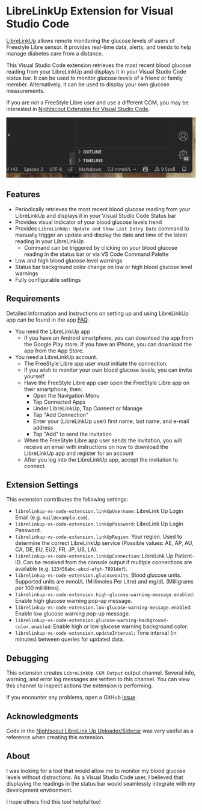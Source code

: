 # LibreLinkUp Extension for Visual Studio Code

[LibreLinkUp](https://www.librelinkup.com/) allows remote monitoring the glucose levels of users of Freestyle Libre sensor. It provides real-time data, alerts, and trends to help manage diabetes care from a distance.

This Visual Studio Code extension retrieves the most recent blood glucose reading from your LibreLinkUp and displays it in your Visual Studio Code status bar. It can be used to monitor glucose levels of a friend or family member. Alternatively, it can be used to display your own glucose measurements.

If you are not a FreeStyle Libre user and use a different CGM, you may be interested in [Nightscout Extension for Visual Studio Code](https://github.com/borkod/vs-code-nightscout-status-bar/tree/main).

![LibreLinkUp Extension for Visual Studio Code](https://github.com/borkod/librelinkup-vs-code-extension/blob/main/images/librelinkup-vs-code.gif)

## Features

- Periodically retrieves the most recent blood glucose reading from your LibreLinkUp and displays it in your Visual Studio Code Status bar
- Provides visual indicator of your blood glucose levels trend
- Provides `LibreLinkUp: Update and Show Last Entry Date` command to manually trigger an update and display the date and time of the latest reading in your LibreLinkUp
  - Command can be triggered by clicking on your blood glucose reading in the status bar or via VS Code Command Palette
- Low and high blood glucose level warnings
- Status bar background color change on low or high blood glucose level warnings
- Fully configurable settings

## Requirements

Detailed information and instructions on setting up and using LibreLinkUp app can be found in the app [FAQ](https://www.librelinkup.com/faqs).

- You need the LibreLinkUp app
  - If you have an Android smartphone, you can download the app from the Google Play store.  If you have an iPhone, you can download the app from the App Store.
- You need a LibreLinkUp account.
  - The FreeStyle Libre app user must initiate the connection.
  - If you wish to monitor your own blood glucose levels, you can invite yourself
  - Have the FreeStyle Libre app user open the FreeStyle Libre app on their smartphone, then:
    - Open the Navigation Menu
    - Tap Connected Apps
    - Under LibreLinkUp, Tap Connect or Manage
    - Tap "Add Connection"
    - Enter your (LibreLinkUp user) first name, last name, and e-mail address
    - Tap "Add" to send the invitation
  - When the FreeStyle Libre app user sends the invitation, you will receive an email with instructions on how to download the LibreLinkUp app and register for an account
  - After you log into the LibreLinkUp app, accept the invitation to connect.

## Extension Settings

This extension contributes the following settings:

- `librelinkup-vs-code-extension.linkUpUsername`: LibreLink Up Login Email (e.g. `mail@example.com`).
- `librelinkup-vs-code-extension.linkUpPassword`: LibreLink Up Login Password.
- `librelinkup-vs-code-extension.linkUpRegion`: Your region. Used to determine the correct LibreLinkUp service (Possible values: AE, AP, AU, CA, DE, EU, EU2, FR, JP, US, LA).
- `librelinkup-vs-code-extension.linkUpConnection`: LibreLink Up Patient-ID. Can be received from the console output if multiple connections are available (e.g. `123456abc-abcd-efgh-7891def`).
- `librelinkup-vs-code-extension.glucoseUnits`: Blood glucose units. Supported units are mmol/L (Millimoles Per Litre) and mg/dL (Milligrams per 100 millilitres).
- `librelinkup-vs-code-extension.high-glucose-warning-message.enabled`: Enable high glucose warning pop-up message.
- `librelinkup-vs-code-extension.low-glucose-warning-message.enabled`: Enable low glucose warning pop-up message.
- `librelinkup-vs-code-extension.glucose-warning-background-color.enabled`: Enable high or low glucose warning background color.
- `librelinkup-vs-code-extension.updateInterval`: Time interval (in minutes) between queries for updated data.

## Debugging

This extension creates `LibreLinkUp CGM Output` output channel. Several info, warning, and error log messages are written to this channel. You can view this channel to inspect actions the extension is performing.

If you encounter any problems, open a GitHub [issue](https://github.com/borkod/librelinkup-vs-code-extension/issues).

## Acknowledgments

Code in the [Nightscout LibreLink Up Uploader/Sidecar](librelinkup-vs-code) was very useful as a reference when creating this extension.

## About

I was looking for a tool that would allow me to monitor my blood glucose levels without distractions. As a Visual Studio Code user, I believed that displaying the readings in the status bar would seamlessly integrate with my development environment.

I hope others find this tool helpful too!